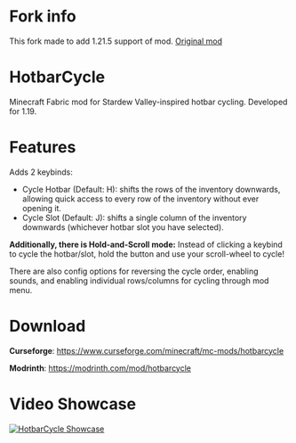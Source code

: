 # Fork info
This fork made to add 1.21.5 support of mod. [Original mod](https://github.com/nyuppo/hotbarcycle)
# HotbarCycle
Minecraft Fabric mod for Stardew Valley-inspired hotbar cycling. Developed for 1.19.

# Features
Adds 2 keybinds:
- Cycle Hotbar (Default: H): shifts the rows of the inventory downwards, allowing quick access to every row of the inventory without ever opening it.
- Cycle Slot (Default: J): shifts a single column of the inventory downwards (whichever hotbar slot you have selected).

**Additionally, there is Hold-and-Scroll mode:**
Instead of clicking a keybind to cycle the hotbar/slot, hold the button and use your scroll-wheel to cycle!

There are also config options for reversing the cycle order, enabling sounds, and enabling individual rows/columns for cycling through mod menu.

# Download
**Curseforge**: https://www.curseforge.com/minecraft/mc-mods/hotbarcycle

**Modrinth**: https://modrinth.com/mod/hotbarcycle

# Video Showcase
[![HotbarCycle Showcase](https://img.youtube.com/vi/zJixvvbsNpM/mqdefault.jpg)](https://www.youtube.com/watch?v=zJixvvbsNpM)
